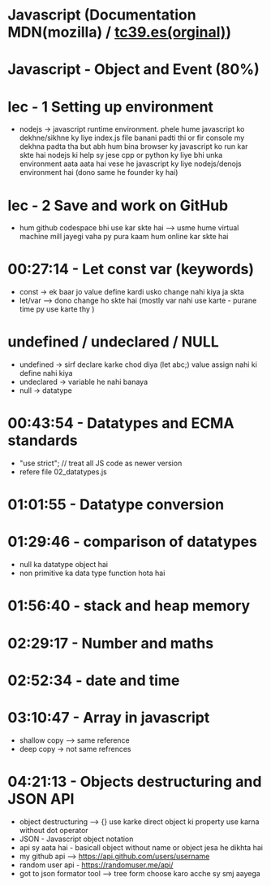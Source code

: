 # Javascript (Documentation MDN(mozilla) / [tc39.es(orginal)](https://tc39.es/ecma262/#sec-ecmascript-standard-built-in-objects))

# Javascript - Object and Event (80%)
# lec - 1 Setting up environment

- nodejs -> javascript runtime environment. phele hume javascript ko dekhne/sikhne ky liye index.js file banani padti thi or fir console my dekhna padta tha but abh hum bina browser ky javascript ko run kar skte hai nodejs ki help sy jese cpp or python ky liye bhi unka environment aata aata hai vese he javascript ky liye nodejs/denojs environment hai (dono same he founder ky hai)

# lec - 2 Save and work on GitHub

- hum github codespace bhi use kar skte hai --> usme hume virtual machine mill jayegi vaha py pura kaam hum online kar skte hai

# 00:27:14  -  Let const var (keywords)

- const -> ek baar jo value define kardi usko change nahi kiya ja skta
- let/var --> dono change ho skte hai (mostly var nahi use karte - purane time py use karte thy )
# undefined / undeclared / NULL
- undefined -> sirf declare karke chod diya (let abc;) value assign nahi ki define nahi kiya
- undeclared -> variable he nahi banaya
- null -> datatype

# 00:43:54  -  Datatypes and ECMA standards

- "use strict"; // treat all JS code as newer version
- refere file 02_datatypes.js 

# 01:01:55  -  Datatype conversion

# 01:29:46  -  comparison of datatypes

- null ka datatype object hai
- non primitive ka data type function hota hai

# 01:56:40  -  stack and heap memory


# 02:29:17 -  Number and maths

# 02:52:34  -  date and time

# 03:10:47  -  Array in javascript

- shallow copy --> same reference
- deep copy -> not same refrences


# 04:21:13  -  Objects destructuring and JSON API
- object destructuring --> {} use karke direct object ki property use karna without dot operator 
- JSON - Javascript object notation
- api sy aata hai - basicall object without name or object jesa he dikhta hai
- my github api --> https://api.github.com/users/username
- random user api - https://randomuser.me/api/
- got to json formator tool --> tree form choose karo acche sy smj aayega
